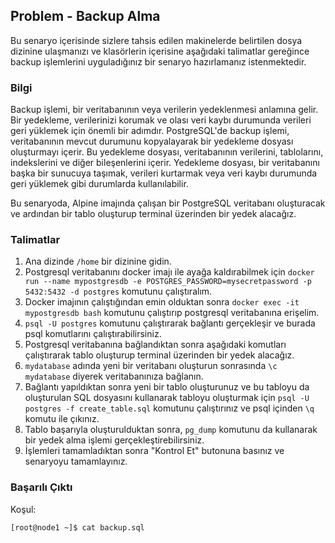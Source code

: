 ## Problem - Backup Alma 
Bu senaryo içerisinde sizlere tahsis edilen makinelerde belirtilen dosya dizinine ulaşmanızı ve klasörlerin içerisine aşağıdaki talimatlar gereğince backup işlemlerini uyguladığınız bir senaryo hazırlamanız istenmektedir.
### Bilgi 
Backup işlemi, bir veritabanının veya verilerin yedeklenmesi anlamına gelir. Bir yedekleme, verilerinizi korumak ve olası veri kaybı durumunda verileri geri yüklemek için önemli bir adımdır.
PostgreSQL'de backup işlemi, veritabanının mevcut durumunu kopyalayarak bir yedekleme dosyası oluşturmayı içerir. Bu yedekleme dosyası, veritabanının verilerini, tablolarını, indekslerini ve diğer bileşenlerini içerir. Yedekleme dosyası, bir veritabanını başka bir sunucuya taşımak, verileri kurtarmak veya veri kaybı durumunda geri yüklemek gibi durumlarda kullanılabilir.

Bu senaryoda, Alpine imajında çalışan bir PostgreSQL veritabanı oluşturacak ve ardından bir tablo oluşturup terminal üzerinden bir yedek alacağız.

### Talimatlar
1. Ana dizinde `/home` bir dizinine gidin.
2. Postgresql veritabanını docker imajı ile ayağa kaldırabilmek için `docker run --name mypostgresdb -e POSTGRES_PASSWORD=mysecretpassword -p 5432:5432 -d postgres` komutunu çalıştıralım. 
3. Docker imajının çalıştığından emin olduktan sonra `docker exec -it mypostgresdb bash` komutunu çalıştırıp postgresql veritabanına erişelim. 
4. `psql -U postgres` komutunu çalıştırarak bağlantı gerçekleşir ve burada psql komutlarını çalıştırabilirsiniz. 
5. Postgresql veritabanına bağlandıktan sonra aşağıdaki komutları çalıştırarak tablo oluşturup terminal üzerinden bir yedek alacağız.
6. `mydatabase` adında yeni bir veritabanı oluşturun sonrasında `\c mydatabase` diyerek veritabanınıza bağlanın. 
7. Bağlantı yapıldıktan sonra yeni bir tablo oluşturunuz ve bu tabloyu da oluşturulan SQL dosyasını kullanarak tabloyu oluşturmak için `psql -U postgres -f create_table.sql` komutunu çalıştırınız ve psql içinden `\q` komutu ile çıkınız. 
8. Tablo başarıyla oluşturulduktan sonra, `pg_dump` komutunu da kullanarak bir yedek alma işlemi gerçekleştirebilirsiniz. 
9. İşlemleri tamamladıktan sonra "Kontrol Et" butonuna basınız ve senaryoyu tamamlayınız.

### Başarılı Çıktı
 Koşul:  
``` echo
[root@node1 ~]$ cat backup.sql
```  


